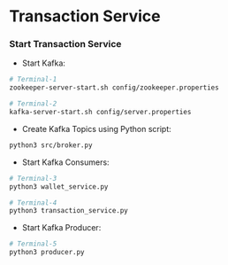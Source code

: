 # Transaction Service
### Start Transaction Service
-  Start Kafka:
```bash
# Terminal-1
zookeeper-server-start.sh config/zookeeper.properties 

# Terminal-2
kafka-server-start.sh config/server.properties 
```
-  Create Kafka Topics using Python script:
```bash
python3 src/broker.py
```
- Start Kafka Consumers:
```bash
# Terminal-3
python3 wallet_service.py

# Terminal-4
python3 transaction_service.py
```
- Start Kafka Producer:
```bash
# Terminal-5
python3 producer.py
```
